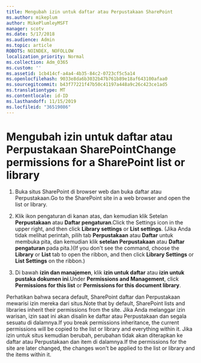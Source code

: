 ```yaml
---
title: Mengubah izin untuk daftar atau Perpustakaan SharePoint
ms.author: mikeplum
author: MikePlumleyMSFT
manager: scotv
ms.date: 5/17/2018
ms.audience: Admin
ms.topic: article
ROBOTS: NOINDEX, NOFOLLOW
localization_priority: Normal
ms.collection: Adm_O365
ms.custom: ''
ms.assetid: 1cb414cf-a4a4-4b35-84c2-0723cf5c5a14
ms.openlocfilehash: 9033e8da6b3032b47b761b89e18af643100afaa0
ms.sourcegitcommit: b43f77221f47b50c41197a448a9c26c423ce1ad5
ms.translationtype: MT
ms.contentlocale: id-ID
ms.lasthandoff: 11/15/2019
ms.locfileid: "36519086"
---
```

# <a name="change-permissions-for-a-sharepoint-list-or-library"></a><span data-ttu-id="b88f0-102">Mengubah izin untuk daftar atau Perpustakaan SharePoint</span><span class="sxs-lookup"><span data-stu-id="b88f0-102">Change permissions for a SharePoint list or library</span></span>

1. <span data-ttu-id="b88f0-103">Buka situs SharePoint di browser web dan buka daftar atau Perpustakaan.</span><span class="sxs-lookup"><span data-stu-id="b88f0-103">Go to the SharePoint site in a web browser and open the list or library.</span></span>
    
2. <span data-ttu-id="b88f0-104">Klik ikon pengaturan di kanan atas, dan kemudian klik Setelan **Perpustakaan** atau **Daftar pengaturan**.</span><span class="sxs-lookup"><span data-stu-id="b88f0-104">Click the Settings icon in the upper right, and then click **Library settings** or **List settings**.</span></span> <span data-ttu-id="b88f0-105">(Jika Anda tidak melihat perintah, pilih tab **Perpustakaan** atau **Daftar** untuk membuka pita, dan kemudian klik **setelan Perpustakaan** atau **Daftar pengaturan** pada pita.)</span><span class="sxs-lookup"><span data-stu-id="b88f0-105">(If you don't see the command, choose the **Library** or **List** tab to open the ribbon, and then click **Library Settings** or **List Settings** on the ribbon.)</span></span> 
    
3. <span data-ttu-id="b88f0-106">Di bawah **izin dan manajemen**, klik **izin untuk daftar** atau **izin untuk pustaka dokumen ini**.</span><span class="sxs-lookup"><span data-stu-id="b88f0-106">Under **Permissions and Management**, click **Permissions for this list** or **Permissions for this document library**.</span></span>
    
<span data-ttu-id="b88f0-107">Perhatikan bahwa secara default, SharePoint daftar dan Perpustakaan mewarisi izin mereka dari situs.</span><span class="sxs-lookup"><span data-stu-id="b88f0-107">Note that by default, SharePoint lists and libraries inherit their permissions from the site.</span></span> <span data-ttu-id="b88f0-108">Jika Anda melanggar izin warisan, izin saat ini akan disalin ke daftar atau Perpustakaan dan segala sesuatu di dalamnya.</span><span class="sxs-lookup"><span data-stu-id="b88f0-108">If you break permissions inheritance, the current permissions will be copied to the list or library and everything within it.</span></span> <span data-ttu-id="b88f0-109">Jika izin untuk situs kemudian berubah, perubahan tidak akan diterapkan ke daftar atau Perpustakaan dan item di dalamnya.</span><span class="sxs-lookup"><span data-stu-id="b88f0-109">If the permissions for the site are later changed, the changes won't be applied to the list or library and the items within it.</span></span>
  

